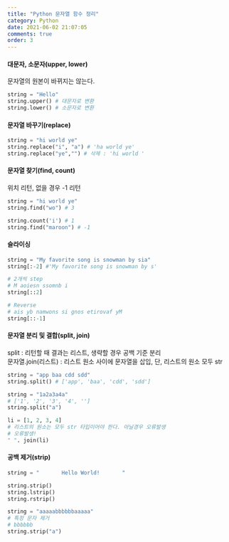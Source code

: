 ```yaml
---
title: "Python 문자열 함수 정리"
category: Python
date: 2021-06-02 21:07:05
comments: true
order: 3
---
```




#### 대문자, 소문자(upper, lower)  
문자열의 원본이 바뀌지는 않는다.  

```python
string = "Hello"
string.upper() # 대문자로 변환
string.lower() # 소문자로 변환
```

#### 문자열 바꾸기(replace)

```python
string = "hi world ye"
string.replace("i", "a") # 'ha world ye'
string.replace("ye","") # 삭제 : 'hi world '
```
#### 문자열 찾기(find, count)  
위치 리턴, 없을 경우 -1 리턴

```python
string = "hi world ye"
string.find("wo") # 3

string.count('i') # 1
string.find("maroon") # -1
```

#### 슬라이싱
```python
string = "My favorite song is snowman by sia"
string[:-2] #'My favorite song is snowman by s'

# 2개씩 step
# M aoiesn ssomnb i
string[::2]

# Reverse
# ais yb namwons si gnos etirovaf yM
string[::-1] 
```

#### 문자열 분리 및 결합(split, join)  
split : 리턴할 때 결과는 리스트, 생략할 경우 공백 기준 분리  
문자열.join(리스트) : 리스트 원소 사이에 문자열을 삽입, 단, 리스트의 원소 모두 str

```python
string = "app baa cdd sdd"
string.split() # ['app', 'baa', 'cdd', 'sdd']

string = "1a2a3a4a"
# ['1', '2', '3', '4', '']
string.split("a")

li = [1, 2, 3, 4]
# 리스트의 원소는 모두 str 타입이어야 한다. 아닐경우 오류발생
# 오류발생!
" ". join(li)
```

#### 공백 제거(strip)

```python
string = "       Hello World!       "

string.strip()
string.lstrip()
string.rstrip()

string = "aaaaabbbbbbaaaaa"
# 특정 문자 제거
# bbbbbb
string.strip("a") 
```
